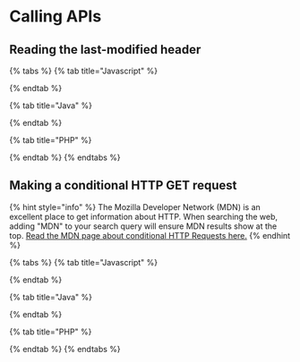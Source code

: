 # Calling APIs

## Reading the last-modified header

{% tabs %} {% tab title="Javascript" %}

{% endtab %}

{% tab title="Java" %}

{% endtab %}

{% tab title="PHP" %}

{% endtab %} {% endtabs %}

## Making a conditional HTTP GET request

{% hint style="info" %} The Mozilla Developer Network \(MDN\) is an excellent place to get information about HTTP. When
searching the web, adding "MDN" to your search query will ensure MDN results show at the
top. [Read the MDN page about conditional HTTP Requests here.](https://developer.mozilla.org/en-US/docs/Web/HTTP/Conditional_requests)
{% endhint %}

{% tabs %} {% tab title="Javascript" %}

{% endtab %}

{% tab title="Java" %}

{% endtab %}

{% tab title="PHP" %}

{% endtab %} {% endtabs %}



